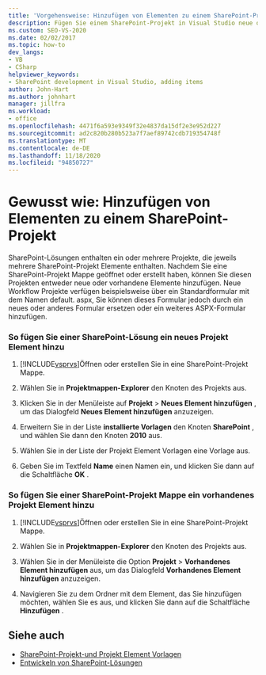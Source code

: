 ```yaml
---
title: 'Vorgehensweise: Hinzufügen von Elementen zu einem SharePoint-Projekt | Microsoft-Dokumentation'
description: Fügen Sie einem SharePoint-Projekt in Visual Studio neue oder vorhandene Elemente hinzu, nachdem Sie eine SharePoint-Projekt Mappe geöffnet oder erstellt haben.
ms.custom: SEO-VS-2020
ms.date: 02/02/2017
ms.topic: how-to
dev_langs:
- VB
- CSharp
helpviewer_keywords:
- SharePoint development in Visual Studio, adding items
author: John-Hart
ms.author: johnhart
manager: jillfra
ms.workload:
- office
ms.openlocfilehash: 4471f6a593e9349f32e4837da15df2e3e952d227
ms.sourcegitcommit: ad2c820b280b523a7f7aef89742cdb719354748f
ms.translationtype: MT
ms.contentlocale: de-DE
ms.lasthandoff: 11/18/2020
ms.locfileid: "94850727"
---
```

# <a name="how-to-add-items-to-a-sharepoint-project"></a>Gewusst wie: Hinzufügen von Elementen zu einem SharePoint-Projekt
  SharePoint-Lösungen enthalten ein oder mehrere Projekte, die jeweils mehrere SharePoint-Projekt Elemente enthalten. Nachdem Sie eine SharePoint-Projekt Mappe geöffnet oder erstellt haben, können Sie diesen Projekten entweder neue oder vorhandene Elemente hinzufügen. Neue Workflow Projekte verfügen beispielsweise über ein Standardformular mit dem Namen default. aspx, Sie können dieses Formular jedoch durch ein neues oder anderes Formular ersetzen oder ein weiteres ASPX-Formular hinzufügen.

### <a name="to-add-a-new-project-item-to-a-sharepoint-solution"></a>So fügen Sie einer SharePoint-Lösung ein neues Projekt Element hinzu

1. [!INCLUDE[vsprvs](../sharepoint/includes/vsprvs-md.md)]Öffnen oder erstellen Sie in eine SharePoint-Projekt Mappe.

2. Wählen Sie in **Projektmappen-Explorer** den Knoten des Projekts aus.

3. Klicken Sie in der Menüleiste auf **Projekt**  >  **Neues Element hinzufügen** , um das Dialogfeld **Neues Element hinzufügen** anzuzeigen.

4. Erweitern Sie in der Liste **installierte Vorlagen** den Knoten **SharePoint** , und wählen Sie dann den Knoten **2010** aus.

5. Wählen Sie in der Liste der Projekt Element Vorlagen eine Vorlage aus.

6. Geben Sie im Textfeld **Name** einen Namen ein, und klicken Sie dann auf die Schaltfläche **OK** .

### <a name="to-add-an-existing-project-item-to-a-sharepoint-solution"></a>So fügen Sie einer SharePoint-Projekt Mappe ein vorhandenes Projekt Element hinzu

1. [!INCLUDE[vsprvs](../sharepoint/includes/vsprvs-md.md)]Öffnen oder erstellen Sie in eine SharePoint-Projekt Mappe.

2. Wählen Sie in **Projektmappen-Explorer** den Knoten des Projekts aus.

3. Wählen Sie in der Menüleiste die Option **Projekt**  >  **Vorhandenes Element hinzufügen** aus, um das Dialogfeld **Vorhandenes Element hinzufügen** anzuzeigen.

4. Navigieren Sie zu dem Ordner mit dem Element, das Sie hinzufügen möchten, wählen Sie es aus, und klicken Sie dann auf die Schaltfläche **Hinzufügen** .

## <a name="see-also"></a>Siehe auch
- [SharePoint-Projekt-und Projekt Element Vorlagen](../sharepoint/sharepoint-project-and-project-item-templates.md)
- [Entwickeln von SharePoint-Lösungen](../sharepoint/developing-sharepoint-solutions.md)
